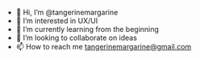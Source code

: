 - 👋 Hi, I’m @tangerinemargarine
- 👀 I’m interested in UX/UI
- 🌱 I’m currently learning from the beginning
- 💞️ I’m looking to collaborate on ideas
- 📫 How to reach me tangerinemargarine@gmail.com

<!---
tangerinemargarine/tangerinemargarine is a ✨ special ✨ repository because its `README.md` (this file) appears on your GitHub profile.
You can click the Preview link to take a look at your changes.
--->
